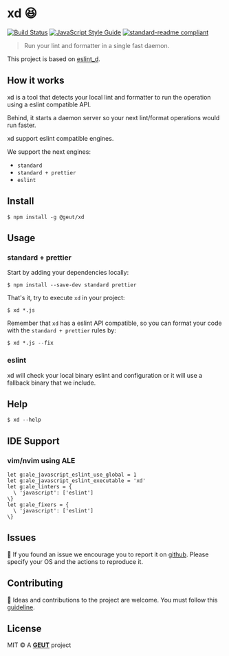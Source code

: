 # xd :laughing:

[![Build Status](https://travis-ci.com/geut/xd.svg?branch=master)](https://travis-ci.com/geut/xd)
[![JavaScript Style Guide](https://img.shields.io/badge/code_style-standard-brightgreen.svg)](https://standardjs.com)
[![standard-readme compliant](https://img.shields.io/badge/readme%20style-standard-brightgreen.svg?style=flat-square)](https://github.com/RichardLitt/standard-readme)

> Run your lint and formatter in a single fast daemon.

This project is based on [eslint_d](https://github.com/mantoni/eslint_d.js).

## How it works

xd is a tool that detects your local lint and formatter to run the operation using a eslint compatible API.

Behind, it starts a daemon server so your next lint/format operations would run faster.

xd support eslint compatible engines.

We support the next engines:
  - `standard`
  - `standard + prettier`
  - `eslint`

## <a name="install"></a> Install

```
$ npm install -g @geut/xd
```

## <a name="usage"></a> Usage

### standard + prettier

Start by adding your dependencies locally:

```
$ npm install --save-dev standard prettier
```

That's it, try to execute `xd` in your project:

```
$ xd *.js
```

Remember that `xd` has a eslint API compatible, so you can format your code with the `standard + prettier` rules by:

```
$ xd *.js --fix
```

### eslint

xd will check your local binary eslint and configuration or it will use a fallback binary that we include.

## Help

```
$ xd --help
```

## IDE Support

### vim/nvim using ALE

```vim
let g:ale_javascript_eslint_use_global = 1
let g:ale_javascript_eslint_executable = 'xd'
let g:ale_linters = {
  \ 'javascript': ['eslint']
\}
let g:ale_fixers = {
  \ 'javascript': ['eslint']
\}
```

## <a name="issues"></a> Issues

:bug: If you found an issue we encourage you to report it on [github](https://github.com/geut/xd/issues). Please specify your OS and the actions to reproduce it.

## <a name="contribute"></a> Contributing

:busts_in_silhouette: Ideas and contributions to the project are welcome. You must follow this [guideline](https://github.com/geut/xd/blob/master/CONTRIBUTING.md).

## License

MIT © A [**GEUT**](http://geutstudio.com/) project
